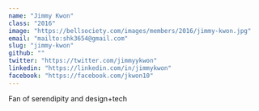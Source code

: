 ```yaml
---
name: "Jimmy Kwon"
class: "2016"
image: "https://bellsociety.com/images/members/2016/jimmy-kwon.jpg"
email: "mailto:shk3654@gmail.com"
slug: "jimmy-kwon"
github: ""
twitter: "https://twitter.com/jimmyykwon"
linkedin: "https://linkedin.com/in/jimmykwon"
facebook: "https://facebook.com/jkwon10"
---
```

Fan of serendipity and design+tech